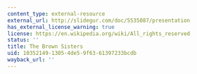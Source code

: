 ```yaml
---
content_type: external-resource
external_url: http://slidegur.com/doc/5535087/presentation
has_external_license_warning: true
license: https://en.wikipedia.org/wiki/All_rights_reserved
status: ''
title: The Brown Sisters
uid: 10352149-1305-4de5-9f63-61397233bcdb
wayback_url: ''
---
```

